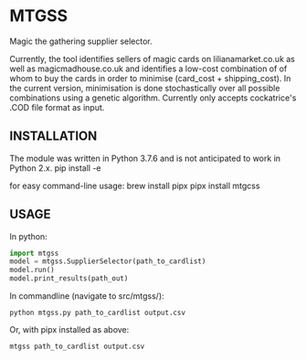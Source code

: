 # MTGSS

Magic the gathering supplier selector.

Currently, the tool identifies sellers of magic cards on lilianamarket.co.uk as well as magicmadhouse.co.uk and identifies a low-cost combination of of whom to buy the cards in order to minimise (card_cost + shipping_cost). 
In the current version, minimisation is done stochastically over all possible combinations using a genetic algorithm. 
Currently only accepts cockatrice's .COD file format as input. 


## INSTALLATION

The module was written in Python 3.7.6 and is not anticipated to work in Python 2.x.
    pip install -e <path-to-projectfolder>

for easy command-line usage:
    brew install pipx
    pipx install mtgcss
    

## USAGE

In python: 
```python
import mtgss 
model = mtgss.SupplierSelector(path_to_cardlist)
model.run()
model.print_results(path_out)
```

In commandline (navigate to src/mtgss/):
```console
python mtgss.py path_to_cardlist output.csv
```
    
Or, with pipx installed as above:
```console
mtgss path_to_cardlist output.csv
```

